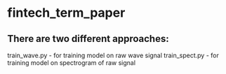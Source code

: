 # fintech_term_paper

## There are two different approaches:
train_wave.py - for training model on raw wave signal
train_spect.py - for training model on spectrogram of raw signal
